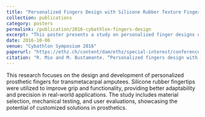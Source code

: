 ```yaml
---
title: "Personalized Fingers Design with Silicone Rubber Texture Fingertip for Increased Grip in Transmetacarpal Powered Hand Prostheses"
collection: publications
category: posters
permalink: /publication/2016-cybathlon-fingers-design
excerpt: "This poster presents a study on personalized finger designs using silicone rubber textures to enhance grip in powered hand prostheses."
date: 2016-10-06
venue: "Cybathlon Symposium 2016"
paperurl: "https://ethz.ch/content/dam/ethz/special-interest/conference-websites-dam/cybathlon-symp-dam/documents/Cybathlon%20Symposium%20Booklet.pdf"
citation: "R. Mio and M. Bustamante. “Personalized fingers design with silicone rubber texture fingertip for increased grip in transmetacarpal powered hand prostheses”, Cybathlon Symposium’16 (Booklet pp42)."
---
```

This research focuses on the design and development of personalized prosthetic fingers for transmetacarpal amputees. Silicone rubber fingertips were utilized to improve grip and functionality, providing better adaptability and precision in real-world applications. The study includes material selection, mechanical testing, and user evaluations, showcasing the potential of customized solutions in prosthetics.